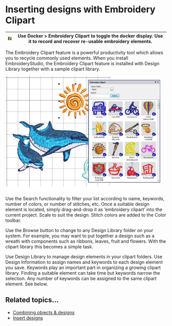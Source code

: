 # Inserting designs with Embroidery Clipart

| ![EmbroideryClipart.png](assets/EmbroideryClipart.png) | Use Docker > Embroidery Clipart to toggle the docker display. Use it to record and recover re-usable embroidery elements. |
| ------------------------------------------------------ | ------------------------------------------------------------------------------------------------------------------------- |

The Embroidery Clipart feature is a powerful productivity tool which allows you to recycle commonly used elements. When you install EmbroideryStudio, the Embroidery Clipart feature is installed with Design Library together with a sample clipart library.

![manage_designs00037.png](assets/manage_designs00037.png)

Use the Search functionality to filter your list according to name, keywords, number of colors, or number of stitches, etc. Once a suitable design element is located, simply drag-and-drop it as ‘embroidery clipart’ into the current project. Scale to suit the design. Stitch colors are added to the Color toolbar.

Use the Browse button to change to any Design Library folder on your system. For example, you may want to put together a design such as a wreath with components such as ribbons, leaves, fruit and flowers. With the clipart library this becomes a simple task.

Use Design Library to manage design elements in your clipart folders. Use Design Information to assign names and keywords to each design element you save. Keywords play an important part in organizing a growing clipart library. Finding a suitable element can take time but keywords narrow the selection. Any number of keywords can be assigned to the same clipart element. See below.

## Related topics...

- [Combining objects & designs](../../Modifying/combine/Combining_objects_designs)
- [Insert designs](../../Modifying/combine/Insert_designs)
